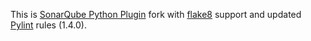 This is [SonarQube Python Plugin](https://github.com/SonarCommunity/sonar-python) fork with [flake8](http://flake8.readthedocs.org/en/2.2.3/) support and updated [Pylint](http://www.pylint.org/) rules (1.4.0).

